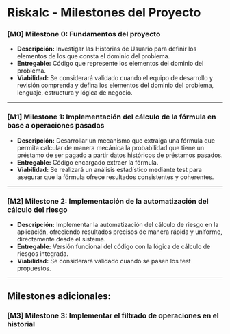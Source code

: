 # Riskalc - Milestones del Proyecto

### [M0] Milestone 0: Fundamentos del proyecto
- **Descripción:** Investigar las Historias de Usuario para definir los elementos de los que consta el dominio del problema. 
- **Entregable:** Código que represente los elementos del dominio del problema.  
- **Viabilidad:** Se considerará validado cuando el equipo de desarrollo y revisión comprenda y defina los elementos del dominio del problema, lenguaje, estructura y lógica de negocio. 

---

### [M1] Milestone 1: Implementación del cálculo de la fórmula en base a operaciones pasadas
- **Descripción:** Desarrollar un mecanismo que extraiga una fórmula que permita calcular de manera mecánica la probabilidad que tiene un préstamo de ser pagado a partir datos históricos de préstamos pasados.
- **Entregable:** Código encargado extraer la fórmula.
- **Viabilidad:** Se realizará un análisis estadístico mediante test para asegurar que la fórmula ofrece resultados consistentes y coherentes.

---

### [M2] Milestone 2: Implementación de la automatización del cálculo del riesgo
- **Descripción:** Implementar la automatización del cálculo de riesgo en la aplicación, ofreciendo resultados precisos de manera rápida y uniforme, directamente desde el sistema.
- **Entregable:** Versión funcional del código con la lógica de cálculo de riesgos integrada.
- **Viabilidad:** Se considerará validado cuando se pasen los test propuestos.

---

## Milestones adicionales:

### [M3] Milestone 3: Implementar el filtrado de operaciones en el historial 

